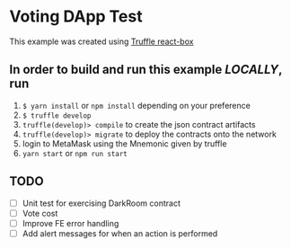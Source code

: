 # Voting DApp Test

This example was created using [Truffle react-box](https://truffleframework.com/boxes/react)

## In order to build and run this example *LOCALLY*, run
1. `$ yarn install` or `npm install` depending on your preference
2. `$ truffle develop`
3. `truffle(develop)> compile` to create the json contract artifacts
4. `truffle(develop)> migrate` to deploy the contracts onto the network
5. login to MetaMask using the Mnemonic given by truffle
6. `yarn start` or `npm run start`

## TODO
- [ ] Unit test for exercising DarkRoom contract
- [ ] Vote cost
- [ ] Improve FE error handling
- [ ] Add alert messages for when an action is performed
